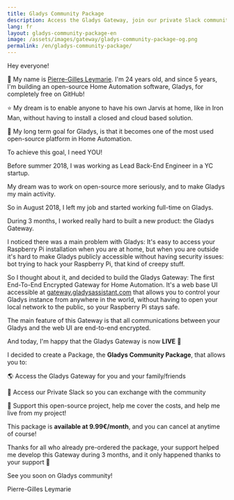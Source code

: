 ```yaml
---
title: Gladys Community Package
description: Access the Gladys Gateway, join our private Slack community and become a Gladys supporter!
lang: fr
layout: gladys-community-package-en
image: /assets/images/gateway/gladys-community-package-og.png
permalink: /en/gladys-community-package/
---
```


Hey everyone!

👋 My name is [Pierre-Gilles Leymarie](https://twitter.com/pierregillesl). I'm 24 years old, and since 5 years, I'm building an open-source Home Automation software, Gladys, for completely free on GitHub!

⭐️ My dream is to enable anyone to have his own Jarvis at home, like in Iron Man, without having to install a closed and cloud based solution.

🚀 My long term goal for Gladys, is that it becomes one of the most used open-source platform in Home Automation.

To achieve this goal, I need YOU!

Before summer 2018, I was working as Lead Back-End Engineer in a YC startup.

My dream was to work on open-source more seriously, and to make Gladys my main activity.

So in August 2018, I left my job and started working full-time on Gladys.

During 3 months, I worked really hard to built a new product: the Gladys Gateway.

I noticed there was a main problem with Gladys: It's easy to access your Raspberry Pi installation when you are at home, but when you are outside it's hard to make Gladys publicly accessible without having security issues: bot trying to hack your Raspberry Pi, that kind of creepy stuff.

So I thought about it, and decided to build the Gladys Gateway: The first End-To-End Encrypted Gateway for Home Automation. It's a web base UI accessible at [gateway.gladysassistant.com](https://gateway.gladysassistant.com/login) that allows you to control your Gladys instance from anywhere in the world, without having to open your local network to the public, so your Raspberry Pi stays safe.

The main feature of this Gateway is that all communications between your Gladys and the web UI are end-to-end encrypted.

And today, I'm happy that the Gladys Gateway is now **LIVE** 🚀

I decided to create a Package, the **Gladys Community Package**, that allows you to:

🌎 Access the Gladys Gateway for you and your family/friends

💬 Access our Private Slack so you can exchange with the community

💪 Support this open-source project, help me cover the costs, and help me live from my project!

This package is **available at 9.99€/month**, and you can cancel at anytime of course!

Thanks for all who already pre-ordered the package, your support helped me develop this Gateway during 3 months, and it only happened thanks to your support 🙏

See you soon on Gladys community!

Pierre-Gilles Leymarie
